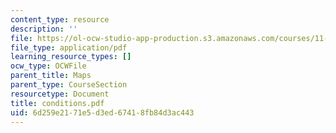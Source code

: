 ```yaml
---
content_type: resource
description: ''
file: https://ol-ocw-studio-app-production.s3.amazonaws.com/courses/11-332j-urban-design-fall-2003/6d259e2171e5d3ed67418fb84d3ac443_conditions.pdf
file_type: application/pdf
learning_resource_types: []
ocw_type: OCWFile
parent_title: Maps
parent_type: CourseSection
resourcetype: Document
title: conditions.pdf
uid: 6d259e21-71e5-d3ed-6741-8fb84d3ac443
---
```

